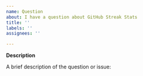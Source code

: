```yaml
---
name: Question
about: I have a question about GitHub Streak Stats
title: ''
labels: ''
assignees: ''

---
```



**Description**

A brief description of the question or issue:


